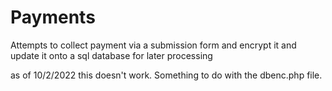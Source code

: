 # Payments
 Attempts to collect payment via a submission form and encrypt it and update it onto a sql database for later processing
 <p> as of 10/2/2022 this doesn't work. Something to do with the dbenc.php file. </p>

